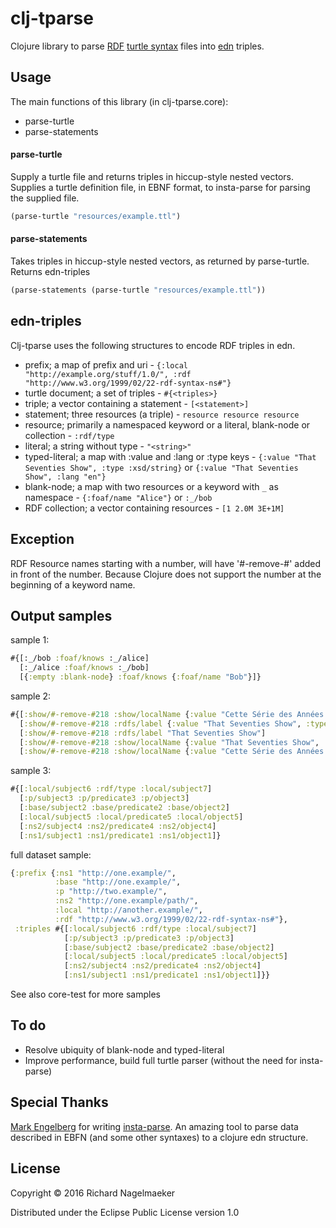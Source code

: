 # clj-tparse

Clojure library to parse [RDF](https://www.w3.org/TR/rdf11-concepts/) [turtle syntax](https://www.w3.org/TR/turtle/) files into [edn](https://github.com/edn-format/edn) triples.

## Usage

The main functions of this library (in clj-tparse.core):
- parse-turtle
- parse-statements

#### parse-turtle
Supply a turtle file and returns triples in hiccup-style nested vectors.
Supplies a turtle definition file, in EBNF format, to insta-parse for parsing the supplied file.

```clojure
(parse-turtle "resources/example.ttl")
```

#### parse-statements
Takes triples in hiccup-style nested vectors, as returned by parse-turtle. Returns edn-triples

```clojure
(parse-statements (parse-turtle "resources/example.ttl"))
```

## edn-triples
Clj-tparse uses the following structures to encode RDF triples in edn.
- prefix; a map of prefix and uri - `{:local "http://example.org/stuff/1.0/", :rdf "http://www.w3.org/1999/02/22-rdf-syntax-ns#"}`
- turtle document; a set of triples - `#{<triples>}`
- triple; a vector containing a statement - `[<statement>]`
- statement; three resources (a triple) - `resource resource resource`
- resource; primarily a namespaced keyword or a literal, blank-node or collection - `:rdf/type`
- literal; a string without type - `"<string>"`
- typed-literal; a map with :value and :lang or :type keys - `{:value "That Seventies Show", :type :xsd/string}` or `{:value "That Seventies Show", :lang "en"}`
- blank-node; a map with two resources or a keyword with `_` as namespace - `{:foaf/name "Alice"}` or `:_/bob`
- RDF collection; a vector containing resources - `[1 2.0M 3E+1M]`

## Exception
RDF Resource names starting with a number, will have '#-remove-#' added in front of the number. 
Because Clojure does not support the number at the beginning of a keyword name.

## Output samples
sample 1:
```clojure
#{[:_/bob :foaf/knows :_/alice]
  [:_/alice :foaf/knows :_/bob]
  [{:empty :blank-node} :foaf/knows {:foaf/name "Bob"}]}
```

sample 2:
```clojure
#{[:show/#-remove-#218 :show/localName {:value "Cette Série des Années Soixante-dix", :lang "fr"}]
  [:show/#-remove-#218 :rdfs/label {:value "That Seventies Show", :type :xsd/string}]
  [:show/#-remove-#218 :rdfs/label "That Seventies Show"]
  [:show/#-remove-#218 :show/localName {:value "That Seventies Show", :lang "en"}]
  [:show/#-remove-#218 :show/localName {:value "Cette Série des Années Septante", :lang "fr-be"}]}
```

sample 3:
```clojure
#{[:local/subject6 :rdf/type :local/subject7]
  [:p/subject3 :p/predicate3 :p/object3]
  [:base/subject2 :base/predicate2 :base/object2]
  [:local/subject5 :local/predicate5 :local/object5]
  [:ns2/subject4 :ns2/predicate4 :ns2/object4]
  [:ns1/subject1 :ns1/predicate1 :ns1/object1]}
```

full dataset sample:
```clojure
{:prefix {:ns1 "http://one.example/",
          :base "http://one.example/",
          :p "http://two.example/",
          :ns2 "http://one.example/path/",
          :local "http://another.example/",
          :rdf "http://www.w3.org/1999/02/22-rdf-syntax-ns#"},
 :triples #{[:local/subject6 :rdf/type :local/subject7]
            [:p/subject3 :p/predicate3 :p/object3]
            [:base/subject2 :base/predicate2 :base/object2]
            [:local/subject5 :local/predicate5 :local/object5]
            [:ns2/subject4 :ns2/predicate4 :ns2/object4]
            [:ns1/subject1 :ns1/predicate1 :ns1/object1]}}
```
See also core-test for more samples

## To do
- Resolve ubiquity of blank-node and typed-literal
- Improve performance, build full turtle parser (without the need for insta-parse)

## Special Thanks
[Mark Engelberg](https://github.com/Engelberg) for writing [insta-parse](https://github.com/Engelberg/instaparse#instaparse-143). An amazing tool to parse data described in EBFN (and some other syntaxes) to a clojure edn structure.


## License

Copyright © 2016 Richard Nagelmaeker

Distributed under the Eclipse Public License version 1.0
